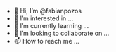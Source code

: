 - 👋 Hi, I’m @fabianpozos
- 👀 I’m interested in ...
- 🌱 I’m currently learning ...
- 💞️ I’m looking to collaborate on ...
- 📫 How to reach me ...

<!---
fabianpozos/fabianpozos is a ✨ special ✨ repository because its `README.md` (this file) appears on your GitHub profile.
You can click the Preview link to take a look at your changes.
--->
